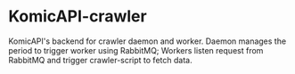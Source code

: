 # KomicAPI-crawler
KomicAPI's backend for crawler daemon and worker. Daemon manages the period to trigger worker using RabbitMQ; Workers listen request from RabbitMQ and trigger crawler-script to fetch data.
